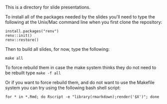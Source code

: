 This is a directory for slide presentations.

To install all of the packages needed by the slides you'll need to type the following at the Unix/Mac command line when you first clone the repository:

```
install.packages("renv")
renv::init()
renv::restore()
```

Then to build all slides, for now, type the following:

```
make all
```

To force rebuild them in case the make system thinks they do not need to be rebuilt type `make -f all`

Or if you want to force rebuild them, and do not want to use the Makefile system you can try using the following bash shell script:

```
for * in *.Rmd; do Rscript -e "library(rmarkdown);render('$X')"; done

```
